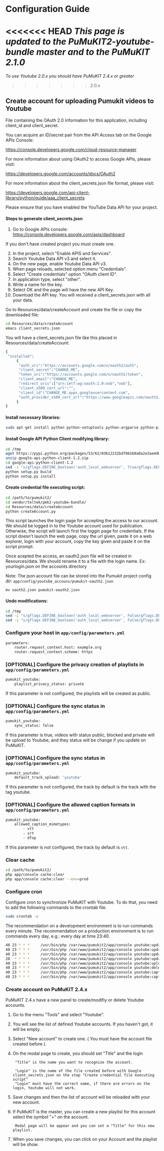 Configuration Guide
===================

<<<<<<< HEAD
*This page is updated to the PuMuKIT2-youtube-bundle master and to the PuMuKIT 2.1.0*
=======
*To use Youtube 2.0.x you should have PuMuKIT 2.4.x or greater*
>>>>>>> 2.0.x

## Create account for uploading Pumukit videos to Youtube

File containing the OAuth 2.0 information for this application, including client_id and client_secret.
 
You can acquire an ID/secret pair from the API Access tab on the Google APIs Console:

https://console.developers.google.com/cloud-resource-manager

For more information about using OAuth2 to access Google APIs, please visit:

https://developers.google.com/accounts/docs/OAuth2

For more information about the client_secrets.json file format, please visit:

https://developers.google.com/api-client-library/python/guide/aaa_client_secrets

Please ensure that you have enabled the YouTube Data API for your project.


#### Steps to generate client_secrets.json

1. Go to Google APIs console: https://console.developers.google.com/apis/dashboard

If you don't have created project you must create one.

2. In the project, select "Enable APIS and Services".
3. Search Youtube Data API v3 and select it.
4. On the new page, enable Youtube Data API v3.
5. When page reloads, selected option menu "Credentials".
6. Select "Create credentials" option "OAuth client ID".
7. In application type, select "other".
8. Write a name for the key.
9. Select OK and the page will have the new API Key.
10. Download the API key. You will received a client_secrets.json with all your data.

Go to Resources/data/createAccount and create the file or copy the downloaded file:

```bash
cd Resources/data/createAccount
emacs client_secrets.json
```

You will have a client_secrets.json file like this placed in Resources/data/createAccount:

```bash
{
 "installed":
     {
      "auth_uri":"https://accounts.google.com/o/oauth2/auth",
      "client_secret":"CHANGE_ME",
      "token_uri":"https://accounts.google.com/o/oauth2/token",
      "client_email":"CHANGE_ME",
      "redirect_uris":["urn:ietf:wg:oauth:2.0:oob","oob"],
      "client_x509_cert_url":"",
      "client_id":"CHANGE_ME.apps.googleusercontent.com",
      "auth_provider_x509_cert_url":"https://www.googleapis.com/oauth2/v1/certs"
     }
}
```

#### Install necessary libraries:

```bash
sudo apt-get install python python-setuptools python-argparse python-pip python-gflags
```

#### Install Google API Python Client modifying library:

```bash
cd /tmp
wget https://pypi.python.org/packages/53/62/03612232bdf861b0a0a2e3ae44b3c555e8c8a50eb2d9e472bb29664c0772/google-api-python-client-1.2.zip#md5=451f35e22d107894826af4f8d3cab581
unzip google-api-python-client-1.2.zip
cd google-api-python-client-1.2
sed -i "s/gflags.DEFINE_boolean('auth_local_webserver', True/gflags.DEFINE_boolean('auth_local_webserver', False/g" oauth2client/old_run.py
python setup.py build
python setup.py install
```

#### Create credential file executing script:

```bash
cd /path/to/pumukit2/
cd vendor/teltek/pmk2-youtube-bundle/
cd Resources/data/createAccount
python createAccount.py
```

This script launches the login page for accepting the access to our account. We should be logged in to the Youtube account used for publication. Otherwise, the script will launch first the loggin page for credentials. If the script doesn't launch the web page, copy the url given, paste it on a web explorer, login with your account, copy the key given and paste it on the script prompt.

Once acepted the access, an oauth2.json file will be created in Resources/data. We should rename it to a file with the login name. Ex: yourlogin.json on the accounts directory

Note: The json account file can be stored into the Pumukit project config dir: `app/config/youtube_accouns/pumukit-oauth2.json`

```
mv oauth2.json pumukit-oauth2.json
```

#### Undo modifications:

```bash
cd /tmp
sed -i "s/gflags.DEFINE_boolean('auth_local_webserver', False/gflags.DEFINE_boolean('auth_local_webserver', True/g" build/oauth2client/old_run.py
sed -i "s/gflags.DEFINE_boolean('auth_local_webserver', False/gflags.DEFINE_boolean('auth_local_webserver', True/g" oauth2client/old_run.py
```

### Configure your host in `app/config/parameters.yml`

```bash
parameters:
    router.request_context.host: example.org
    router.request_context.scheme: https
```

### [OPTIONAL] Configure the privacy creation of playlists in `app/config/parameters.yml`

```bash
pumukit_youtube:
    playlist_privacy_status: private
```

If this parameter is not configured, the playlists will be created as public.


### [OPTIONAL] Configure the sync status in `app/config/parameters.yml`

```bash
pumukit_youtube:
    sync_status: false
```

If this parameter is true, videos with status public, blocked and private will be upload to Youtube, and they status will be change if you update on PuMuKIT.

### [OPTIONAL] Configure the sync status in `app/config/parameters.yml`

```bash
pumukit_youtube:
    default_track_upload: 'youtube'
```

If this parameter is not configured, the track by default is the track with the tag youtube. 

### [OPTIONAL] Configure the allowed caption formats in `app/config/parameters.yml`

```bash
pumukit_youtube:
    allowed_caption_mimetypes:
        - vtt
        - srt
        - dfxp
```

If this parameter is not configured, the track by default is `vtt`.


### Clear cache

```bash
cd /path/to/pumukit2/
php app/console cache:clear
php app/console cache:clear --env=prod
```

### Configure cron

Configure cron to synchronize PuMuKIT with Youtube. To do that, you need to add the following commands to the crontab file.

```bash
sudo crontab -e
```

The recommendation on a development environment is to run commands every minute.
The recommendation on a production environment is to run commands every day, e.g.: every day at time 23:40.

```bash
40 23 * * *     /usr/bin/php /var/www/pumukit2/app/console youtube:update:metadata --env=prod
40 23 * * *     /usr/bin/php /var/www/pumukit2/app/console youtube:update:playlist --env=prod
40 23 * * *     /usr/bin/php /var/www/pumukit2/app/console youtube:update:status --env=prod
20  * * * *     /usr/bin/php /var/www/pumukit2/app/console youtube:update:pendingstatus --env=prod
40 23 * * *     /usr/bin/php /var/www/pumukit2/app/console youtube:upload --env=prod
40 23 * * *     /usr/bin/php /var/www/pumukit2/app/console youtube:delete --env=prod
40 23 * * *     /usr/bin/php /var/www/pumukit2/app/console youtube:caption:upload --env=prod
40 23 * * *     /usr/bin/php /var/www/pumukit2/app/console youtube:caption:delete --env=prod
```

### Create account on PuMuKIT 2.4.x

PuMuKIT 2.4.x have a new panel to create/modifiy or delete Youtube accounts.

1. Go to the menu "Tools" and select "Youtube".

2. You will see the list of defined Youtube accounts. If you haven't got, it will be empty.

3. Select "New account" to create one. ( You must have the account file created before ).

4. On the modal page to create, you should set "Title" and the login

        "Title" is the name you want to recognize the account.
    
        "Login" is the name of the file created before with Google client_secrets.json on the step "Create credential file executing script"
        "Login" must have the correct name, if there are errors on the login, Youtube will not work.
        
5. Save changes and then the list of account will be reloaded with your new account.

6. If PuMuKIT is the master, you can create a new playlist for this account select the symbol "+" on the account.

        Modal page will be appear and you can set a "Title" for this new playlist.
        
7. When you save changes, you can click on your Account and the playlist will be show.

